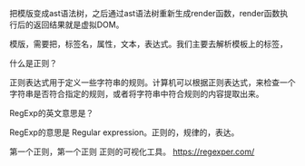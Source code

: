 把模版变成ast语法树，之后通过ast语法树重新生成render函数，render函数执行后的返回结果就是虚拟DOM。

模版，需要把，标签名，属性，文本，表达式。我们主要去解析模板上的标签，

什么是正则？

正则表达式用于定义一些字符串的规则。计算机可以根据正则表达式，来检查一个字符串是否符合指定的规则，或者将字符串中符合规则的内容提取出来。

RegExp的英文意思是？

RegExp的意思是 Regular expression。正则的，规律的，表达。

第一个正则，第一个正则
正则的可视化工具。
https://regexper.com/
